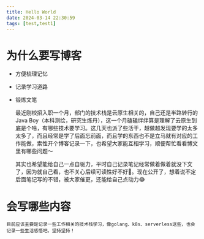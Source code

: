 ```yaml
---
title: Hello World
date: 2024-03-14 22:30:59
tags: [test,test1]
---
```

# 为什么要写博客

- 方便梳理记忆
- 记录学习道路
- 锻炼文笔

    最近刚校招入职一个月，部门的技术栈是云原生相关的，自己还是半路转行的Java Boy（本科测绘，研究生炼丹），这一个月磕磕绊绊算是理解了云原生到底是个啥，有哪些技术要学习。这几天也派了些活干，越做越发现要学的太多太多了，而且经常是学了后面忘前面，而且学的东西也不是立马就有对应的工作能做，索性开个博客记录一下，也希望大家能互相学习，顺便帮忙看看博文里有哪些问题～

    其实也希望能给自己一点自驱力，平时自己记录笔记经常做着做着就没下文了，因为就自己看，也不关心后续可读性好不好🥺。现在公开了，想着说不定后面笔记写的不错，被大家催更，还能给自己点动力😂

# 会写哪些内容

    目前应该主要是记录一些工作相关的技术栈学习，像golang、k8s、serverless这些，也会记录一些生活感悟吧。坚持坚持！
